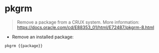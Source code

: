 # pkgrm

> Remove a package from a CRUX system.
> More information: <https://docs.oracle.com/cd/E88353_01/html/E72487/pkgrm-8.html>

- Remove an installed package:

`pkgrm {{package}}`
